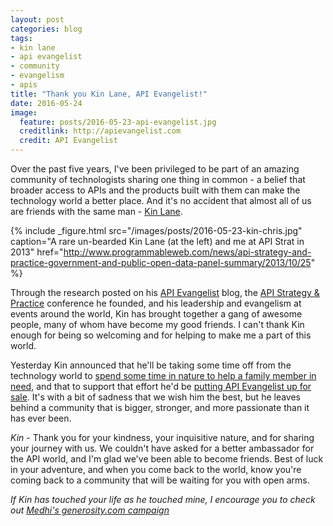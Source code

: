```yaml
---
layout: post
categories: blog
tags:
- kin lane
- api evangelist
- community
- evangelism
- apis
title: "Thank you Kin Lane, API Evangelist!"
date: 2016-05-24
image:
  feature: posts/2016-05-23-api-evangelist.jpg
  creditlink: http://apievangelist.com
  credit: API Evangelist
---
```


Over the past five years, I've been privileged to be part of an amazing community of technologists sharing one thing in common - a belief that broader access to APIs and the products built with them can make the technology world a better place. And it's no accident that almost all of us are friends with the same man - [Kin Lane](http://kinlane.com/).

{% include _figure.html src="/images/posts/2016-05-23-kin-chris.jpg" caption="A rare un-bearded Kin Lane (at the left) and me at API Strat in 2013" href="http://www.programmableweb.com/news/api-strategy-and-practice-government-and-public-open-data-panel-summary/2013/10/25" %}

Through the research posted on his [API Evangelist](http://apievangelist.com) blog, the [API Strategy & Practice](http://apistrat.com) conference he founded, and his leadership and evangelism at events around the world, Kin has brought together a gang of awesome people, many of whom have become my good friends. I can't thank Kin enough for being so welcoming and for helping to make me a part of this world.

Yesterday Kin announced that he'll be taking some time off from the technology world to [spend some time in nature to help a family member in need](http://kinlane.com/2016/05/23/more-investment-is-needed-requiring-some-big-changes), and that to support that effort he'd be [putting API Evangelist up for sale](http://apievangelist.com/2016/05/23/api-evangelist-is-up-for-sale-get-your-bids-in-by-friday/). It's with a bit of sadness that we wish him the best, but he leaves behind a community that is bigger, stronger, and more passionate than it has ever been.

_Kin_ - Thank you for your kindness, your inquisitive nature, and for sharing your journey with us. We couldn't have asked for a better ambassador for the API world, and I'm glad we've been able to become friends. Best of luck in your adventure, and when you come back to the world, know you're coming back to a community that will be waiting for you with open arms.

_If Kin has touched your life as he touched mine, I encourage you to check out [Medhi's generosity.com campaign](https://www.generosity.com/community-fundraising/the-most-important-api-call-for-kin-lane/x/4052005)_
